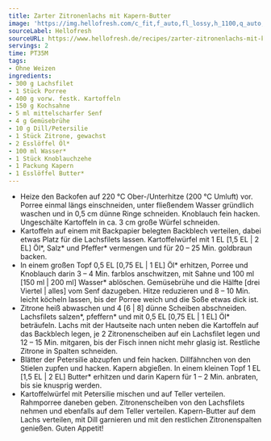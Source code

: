 ```yaml
---
title: Zarter Zitronenlachs mit Kapern-Butter
image: 'https://img.hellofresh.com/c_fit,f_auto,fl_lossy,h_1100,q_auto,w_2600/hellofresh_s3/image/zarter-zitronenlachs-mit-kapern-butter-4333dae7.jpg'
sourceLabel: Hellofresh
sourceURL: https://www.hellofresh.de/recipes/zarter-zitronenlachs-mit-kapern-butter-63282e8f87a1da22b3098396
servings: 2
time: PT35M
tags:
- Ohne Weizen
ingredients:
- 300 g Lachsfilet
- 1 Stück Porree
- 400 g vorw. festk. Kartoffeln
- 150 g Kochsahne
- 5 ml mittelscharfer Senf
- 4 g Gemüsebrühe
- 10 g Dill/Petersilie
- 1 Stück Zitrone, gewachst
- 2 Esslöffel Öl*
- 100 ml Wasser*
- 1 Stück Knoblauchzehe
- 1 Packung Kapern
- 1 Esslöffel Butter*
---
```


- Heize den Backofen auf 220 °C Ober-/Unterhitze (200 °C Umluft) vor.  Porree einmal längs einschneiden, unter fließendem Wasser gründlich waschen und in 0,5 cm dünne Ringe schneiden.  Knoblauch fein hacken. Ungeschälte Kartoffeln in ca. 3 cm große Würfel schneiden.
- Kartoffeln auf einem mit Backpapier belegten Backblech verteilen, dabei etwas Platz für die Lachsfilets lassen. Kartoffelwürfel mit 1 EL [1,5 EL | 2 EL] Öl\*, Salz\* und Pfeffer\* vermengen und für 20 – 25 Min. goldbraun backen.
- In einem großen Topf 0,5 EL [0,75 EL | 1 EL] Öl\* erhitzen, Porree und Knoblauch darin 3 – 4 Min. farblos anschwitzen, mit Sahne und 100 ml [150 ml | 200 ml] Wasser\* ablöschen.  Gemüsebrühe und die Hälfte [drei Viertel | alles] vom Senf dazugeben. Hitze reduzieren und 8 – 10 Min. leicht köcheln lassen, bis der Porree weich und die Soße etwas dick ist.
- Zitrone heiß abwaschen und 4 [6 | 8] dünne Scheiben abschneiden.  Lachsfilets salzen\*, pfeffern\* und mit 0,5 EL [0,75 EL | 1 EL] Öl\* beträufeln. Lachs mit der Hautseite nach unten neben die Kartoffeln auf das Backblech legen, je 2 Zitronenscheiben auf ein Lachsfilet legen und 12 – 15 Min. mitgaren, bis der Fisch innen nicht mehr glasig ist.  Restliche Zitrone in Spalten schneiden.
- Blätter der Petersilie abzupfen und fein hacken.  Dillfähnchen von den Stielen zupfen und hacken. Kapern abgießen.  In einem kleinen Topf 1 EL [1,5 EL | 2 EL] Butter\* erhitzen und darin Kapern für 1 – 2 Min. anbraten, bis sie knusprig werden.
- Kartoffelwürfel mit Petersilie mischen und auf Teller verteilen. Rahmporree daneben geben. Zitronenscheiben von den Lachsfilets nehmen und ebenfalls auf dem Teller verteilen. Kapern-Butter auf dem Lachs verteilen, mit Dill garnieren und mit den restlichen Zitronenspalten genießen.  Guten Appetit!
